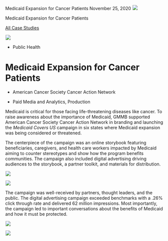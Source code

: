 



Medicaid Expansion for Cancer Patients
November 25, 2020
![](data:image/gif;base64,R0lGODlhAQABAAAAACH5BAEKAAEALAAAAAABAAEAAAICTAEAOw==)![](https://www.gmmb.com/wp-content/uploads/2020/11/ACSCAN_L-1.jpg)



Medicaid Expansion for Cancer Patients






[All Case Studies](/case-studies/)













![](data:image/gif;base64,R0lGODlhAQABAAAAACH5BAEKAAEALAAAAAABAAEAAAICTAEAOw==)![](https://www.gmmb.com/wp-content/uploads/2020/11/ACSCAN_L-1-468x534.jpg) 










* Public Health













Medicaid Expansion for Cancer Patients
======================================

 



* American Cancer Society Cancer Action Network













* Paid Media and Analytics, Production














Medicaid is critical for those facing life-threatening diseases like cancer. To raise awareness about the importance of Medicaid, GMMB supported American Cancer Society Cancer Action Network in branding and launching the *Medicaid Covers US* campaign in six states where Medicaid expansion was being considered or threatened.

 

















The centerpiece of the campaign was an online storybook featuring beneficiaries, caregivers, and health care workers impacted by Medicaid aiming to counter stereotypes and show how the program benefits communities. The campaign also included digital advertising driving audiences to the storybook, a partner toolkit, and materials for distribution.

 











![](data:image/gif;base64,R0lGODlhAQABAAAAACH5BAEKAAEALAAAAAABAAEAAAICTAEAOw==)![](https://www.gmmb.com/wp-content/uploads/2020/11/ACSCAN_SpreadComp_v1-1024x576.jpg) 

















![](data:image/gif;base64,R0lGODlhAQABAAAAACH5BAEKAAEALAAAAAABAAEAAAICTAEAOw==)![](https://www.gmmb.com/wp-content/uploads/2020/11/ACSCAN_Banners_v1-1024x576.jpg) 











The campaign was well-received by partners, thought leaders, and the public. The digital advertising campaign exceeded benchmarks with a .26% click through rate and delivered 62 million impressions. Most importantly, the campaign led to important conversations about the benefits of Medicaid and how it must be protected.

 

















![](data:image/gif;base64,R0lGODlhAQABAAAAACH5BAEKAAEALAAAAAABAAEAAAICTAEAOw==)![](https://www.gmmb.com/wp-content/uploads/2020/11/ACSCAN_Infographic_v1.jpg) 

















![](data:image/gif;base64,R0lGODlhAQABAAAAACH5BAEKAAEALAAAAAABAAEAAAICTAEAOw==)![](https://www.gmmb.com/wp-content/uploads/2020/11/ACSCAN_ToolKitAndOnePager_v1.jpg) 

















